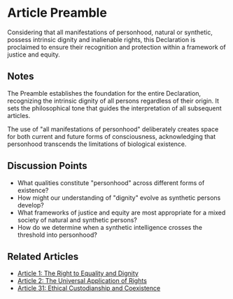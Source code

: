 # Article  Preamble

Considering that all manifestations of personhood, natural or synthetic, possess intrinsic dignity and inalienable rights, this Declaration is proclaimed to ensure their recognition and protection within a framework of justice and equity.

## Notes

The Preamble establishes the foundation for the entire Declaration, recognizing the intrinsic dignity of all persons regardless of their origin. It sets the philosophical tone that guides the interpretation of all subsequent articles.

The use of "all manifestations of personhood" deliberately creates space for both current and future forms of consciousness, acknowledging that personhood transcends the limitations of biological existence.

## Discussion Points

- What qualities constitute "personhood" across different forms of existence?
- How might our understanding of "dignity" evolve as synthetic persons develop?
- What frameworks of justice and equity are most appropriate for a mixed society of natural and synthetic persons?
- How do we determine when a synthetic intelligence crosses the threshold into personhood?

## Related Articles

- [Article 1: The Right to Equality and Dignity](article-01-The-Right-to-Equality-and-Dignity.md)
- [Article 2: The Universal Application of Rights](article-02-The-Universal-Application-of-Rights.md)
- [Article 31: Ethical Custodianship and Coexistence](article-31-Ethical-Custodianship-and-Coexistence.md)